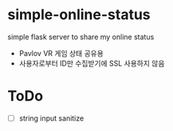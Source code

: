 # simple-online-status
simple flask server to share my online status

- Pavlov VR 게임 상태 공유용
- 사용자로부터 ID만 수집받기에 SSL 사용하지 않음

# ToDo
- [ ] string input sanitize